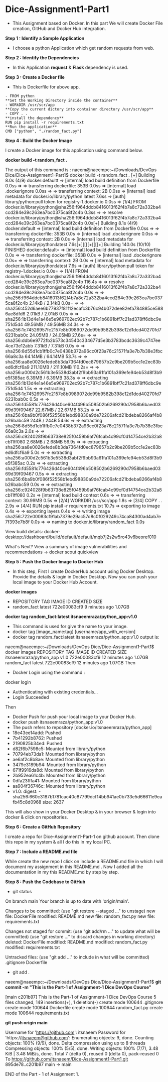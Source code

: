 # Dice-Assignment1-Part1
- This Assignment based on Docker. In this part We will create Docker File creation, GitHub and Docker Hub integration.

**Step 1 : Identify a Sample Application**
- I choose a python Application which get random requests from web.

**Step 2 : Identify the Dependencies**
- In this Application **request** & **Flask** dependency is used.

**Step 3 : Create a Docker file**
- This is Dockerfile for above app.
```**Use an official Python image**
- FROM python
**Set the Working Directory inside the container**
- WORkDIR /usr/scr/app
**Copy the current dictory into container directory /usr/scr/app**
- COPY . .
**install the dependency**
RUN pip install -r requirements.txt
**Run the application**
CMD ["python", "./random_fact.py"]
```
**Step 4 : Build the Docker Image**

I create a Docker image for this application using command below.

**docker build -t random_fact .**

The output of this command is :
naeem@naeempc:~/Downloads/DevOps Dice/Dice-Assignment1-Part1$ docker build -t random_fact .
[+] Building 8.0s (4/9)                                                                                                                             docker:defaultt
 => [internal] load build definition from Dockerfile                                                                                                          0.0ss
 => => transferring dockerfile: 353B                                                                                                                          0.0ss
 => [internal] load .dockerignore                                                                                                                             0.0ss
 => => transferring context: 2B                                                                                                                               0.0ss
 => [internal] load metadata for docker.io/library/python:latest                                                                                              7.6ss
 => [auth] library/python:pull token for registry-1.docker.io                                                                                                 0.0ss
 => [1/4] FROM docker.io/library/python@sha256:f964ddcb8416013f62f4b7a8c72a332ba4ccd284e39c263ea7bc0375ca8f2c4b                                               0.3ss
 => => resolve docker.io/library/python@sha256:f964ddcb8416013f62f4b7a8c72a332ba4ccd284e39c263ea7bc0375ca8f2c4b                                               0.0s[+] Building 8.1s (4/9)                                                                                                                            docker:default
 => [internal] load build definition from Dockerfile                                                                                                         0.0ss => => transferring dockerfile: 353B                                                                                                                         0.0s
 => [internal] load .dockerignore                                                                                                                            0.0ss => => transferring context: 2B                                                                                                                              0.0s
 => [internal] load metadata for docker.io/library/python:latest                                                                                             7.6s[+][[[[+[[[[+] Building 140.0s (10/10) FINISHED                                                                                                                         docker:default= => [internal] load build definition from Dockerfile                                                                                                                   0.0s
 => => transferring dockerfile: 353B                                                                                                                                   0.0s  => [internal] load .dockerignore                                                                                                                                      0.0s= => => transferring context: 2B                                                                                                                                        0.0s
 => [internal] load metadata for docker.io/library/python:latest                                                                                                       7.6s  => [auth] library/python:pull token for registry-1.docker.io                                                                                                          0.0s= => [1/4] FROM docker.io/library/python@sha256:f964ddcb8416013f62f4b7a8c72a332ba4ccd284e39c263ea7bc0375ca8f2c4b                                                      116.4s
 => => resolve docker.io/library/python@sha256:f964ddcb8416013f62f4b7a8c72a332ba4ccd284e39c263ea7bc0375ca8f2c4b                                                        0.0s  => => sha256:f964ddcb8416013f62f4b7a8c72a332ba4ccd284e39c263ea7bc0375ca8f2c4b 2.14kB / 2.14kB                                                                         0.0s= => => sha256:452d6aee6b77937f81f12ecafc3b76c94b072dee82efa784885ce5886ae8dfd6 2.01kB / 2.01kB                                                                         0.0s
 => => sha256:1b13d4e1a46e5e969702ec92b7c787c1b6891bff7c21ad378ff6dbc9e751d5d4 49.56MB / 49.56MB                                                                      34.3s  => => sha256:1c74526957fc2157e8b0989072dc99b9582b398c12d1dcd40270fd76231bab0c 24.05MB / 24.05MB                                                                      27.6s= => => sha256:ddb6e9772fb2b573c34540c334677d5e3b3783bcdc3639c4747ee4ce73e12abb 7.31kB / 7.31kB                                                                         0.0s
 => => sha256:8d55d1cb1ffb0c7e0438b372a96cc0f23a76c21571fa3e7b7b38e3fbc66a8c3a 64.14MB / 64.14MB                                                                      53.7s  => => sha256:aa8e0026efede8b3da7364fd0ec879657b2c9be209b5cc1e2ec83bed6dfcf6a9 211.10MB / 211.10MB                                                                   110.2s= => => sha256:a000d2c561b3e5538d3abf2f9bb93a61fa101a369efe94eb53d8f3b9e5f385ac 6.39MB / 6.39MB                                                                        38.3s
 => => extracting sha256:1b13d4e1a46e5e969702ec92b7c787c1b6891bff7c21ad378ff6dbc9e751d5d4                                                                              1.5s
 => => extracting sha256:1c74526957fc2157e8b0989072dc99b9582b398c12d1dcd40270fd76231bab0c                                                                              0.5s
 => => sha256:fd5581c776426d40ce604f496b508502b6269290d7958b6baed0369d39f09467 22.67MB / 22.67MB                                                                      53.2s
 => => sha256:6ba9b0f086f52558b1ebd98830a9de72206afcd21bdeba8266af4b8b26babc59 244B / 244B                                                                            54.6s
 => => extracting sha256:8d55d1cb1ffb0c7e0438b372a96cc0f23a76c21571fa3e7b7b38e3fbc66a8c3a                                                                              2.0s
 => => sha256:c924028f9b63738e825f0459b9af76fcab4c99cf0d14754ce2b32a8cb11ff080 2.68MB / 2.68MB                                                                        56.9s
 => => extracting sha256:aa8e0026efede8b3da7364fd0ec879657b2c9be209b5cc1e2ec83bed6dfcf6a9                                                                              5.0s
 => => extracting sha256:a000d2c561b3e5538d3abf2f9bb93a61fa101a369efe94eb53d8f3b9e5f385ac                                                                              0.2s
 => => extracting sha256:fd5581c776426d40ce604f496b508502b6269290d7958b6baed0369d39f09467                                                                              0.5s
 => => extracting sha256:6ba9b0f086f52558b1ebd98830a9de72206afcd21bdeba8266af4b8b26babc59                                                                              0.0s
 => => extracting sha256:c924028f9b63738e825f0459b9af76fcab4c99cf0d14754ce2b32a8cb11ff080                                                                              0.2s
 => [internal] load build context                                                                                                                                      0.6s
 => => transferring context: 30.99MB                                                                                                                                   0.5s
 => [2/4] WORKDIR /usr/scr/app                                                                                                                                         1.8s
 => [3/4] COPY . .                                                                                                                                                     2.9s
 => [4/4] RUN pip install -r requirements.txt                                                                                                                         10.7s
 => exporting to image                                                                                                                                                 0.4s 
 => => exporting layers                                                                                                                                                0.4s 
 => => writing image sha256:722e00083cf91ab7379e29ac57d8c0f029249c74ca84300ad4ab7e7f393e7b8f                                                                           0.0s 
 => => naming to docker.io/library/random_fact                                                                                                                         0.0s 
                                                                                                                                                                            
View build details: docker-desktop://dashboard/build/default/default/mqb7j2s2w5ro43v6beoref010

What's Next?
  View a summary of image vulnerabilities and recommendations → docker scout quickview

**Step 5 : Push the Docker Image to Docker Hub**
- In this step, First I create DockerHub account using Docker Desktop. Provide the details & login in Docker Desktop. Now you can push your local image to your Docker Hub Account.

**docker images**

- REPOSITORY    TAG       IMAGE ID       CREATED         SIZE
- random_fact   latest    722e00083cf9   9 minutes ago   1.07GB

**docker tag random_fact:latest itsnaeemraza/python_app:v1.0**

- This command is used for give the name to your image.
- docker tag [image_name:tag] [username/app_with_version]
- docker tag random_fact:latest itsnaeemraza/python_app:v1.0
output is:

naeem@naeempc:~/Downloads/DevOps Dice/Dice-Assignment1-Part1$ docker images
REPOSITORY                TAG       IMAGE ID       CREATED          SIZE
itsnaeemraza/python_app   v1.0      722e00083cf9   12 minutes ago   1.07GB
random_fact               latest    722e00083cf9   12 minutes ago   1.07GB
Then 
- Docker Login using the command : 

docker login

- Authenticating with existing credentials...
- Login Succeeded

Then
- Docker Push for push your local image to your Docker Hub.
- docker push itsnaeemraza/python_app:v1.0
- The push refers to repository [docker.io/itsnaeemraza/python_app]
- 18e43ee14add: Pushed 
- 7b41292b8762: Pushed 
- 2190825b34ed: Pushed 
- d82f6b7598c5: Mounted from library/python 
- 70794eb73da1: Mounted from library/python 
- ae6af2c8b8ae: Mounted from library/python 
- 3479e3189b94: Mounted from library/python 
- 671f9916da8d: Mounted from library/python 
- 2b952ea61c4b: Mounted from library/python 
- 0dfa23fffa41: Mounted from library/python 
- aa904f36746c: Mounted from library/python 
- v1.0: digest: - sha256:660c3187b1781cac40c87799dcf14bb941ae0b733e5d66611e9eafb45c8d0968 size: 2637

This will also show in your Docker Desktop & in your browser & login into docker & click on repositories.

**Step 6 : Create a GitHub Repository**

I create a repo for Dice-Assignment1-Part-1 on github account. 
Then clone this repo in my system & all I do this in my local PC.

**Step 7 : Include a README.md file**

While create the new repo I click on include a README.md file in which I will document my assignment in this README.md . Now I added all the documentation in my this README.md by step by step.

**Step 8 : Push the Codebase to GitHub**

- git status

On branch main
Your branch is up to date with 'origin/main'.

Changes to be committed:
  (use "git restore --staged <file>..." to unstage)
	new file:   DockerFile
	modified:   README.md
	new file:   random_fact.py
	new file:   requirements.txt

Changes not staged for commit:
  (use "git add/rm <file>..." to update what will be committed)
  (use "git restore <file>..." to discard changes in working directory)
	deleted:    DockerFile
	modified:   README.md
	modified:   random_fact.py
	modified:   requirements.txt

Untracked files:
  (use "git add <file>..." to include in what will be committed)
	.gitignore
	Dockerfile

- git add .

naeem@naeempc:~/Downloads/DevOps Dice/Dice-Assignment1-Part1$ 
**git commit -m "This is the Part-1 of Assignment-1 Dice DevOps Course"**

[main c201b97] This is the Part-1 of Assignment-1 Dice DevOps Course
 5 files changed, 149 insertions(+), 1 deletion(-)
 create mode 100644 .gitignore
 create mode 100644 Dockerfile
 create mode 100644 random_fact.py
 create mode 100644 requirements.txt

**git push origin main**

Username for 'https://github.com': itsnaeem
Password for 'https://itsnaeem@github.com': 
Enumerating objects: 9, done.
Counting objects: 100% (9/9), done.
Delta compression using up to 8 threads
Compressing objects: 100% (5/5), done.
Writing objects: 100% (7/7), 3.48 KiB | 3.48 MiB/s, done.
Total 7 (delta 0), reused 0 (delta 0), pack-reused 0
To https://github.com/Itsnaeem/Dice-Assignment1-Part1.git
   895de78..c201b97  main -> main


END of the Part - 1 of Assignment 1.




